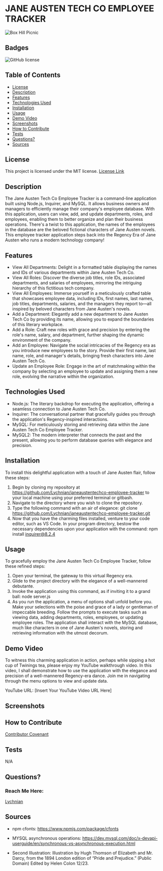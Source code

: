 # JANE AUSTEN TECH CO EMPLOYEE TRACKER
![Box Hill Picnic](https://github.com/Lychnian/janeaustentechco-employee-tracker/assets/140586279/c07a63c1-6988-4761-9412-f2b608bf7457)


## Badges
![GitHub license](https://img.shields.io/badge/license-MIT-blue.svg)


## Table of Contents
* [License](#license)
* [Description](#description)
* [Features](#features)
* [Technologies Used](#technologies-used)
* [Installation](#installation)
* [Usage](#usage)
* [Demo Video](#demo-video)
* [Screenshots](#screenshots)
* [How to Contribute](#how-to-contribute)
* [Tests](#tests)
* [Questions?](#questions)
* [Sources](#sources)


## License
This project is licensed under the MIT license.
[License Link](https://opensource.org/licenses/MIT)


## Description
The Jane Austen Tech Co Employee Tracker is a command-line application built using Node.js, Inquirer, and MySQL. It allows business owners and managers to efficiently manage their company's employee database. With this application, users can view, add, and update departments, roles, and employees, enabling them to better organize and plan their business operations. There's a twist to this application, the names of the employees in the database are the beloved fictional characters of Jane Austen novels. This employee tracker application steps back into the Regency Era of Jane Austen who runs a modern technology company! 


## Features 
- View All Departments: Delight in a formatted table displaying the names and IDs of various departments within Jane Austen Tech Co.
- View All Roles: Discover the diverse job titles, role IDs, associated departments, and salaries of employees, mirroring the intriguing hierarchy of this fictitious tech company.
- View All Employees: Immerse yourself in a meticulously crafted table that showcases employee data, including IDs, first names, last names, job titles, departments, salaries, and the managers they report to—all inspired by beloved characters from Jane Austen's novels.
- Add a Department: Elegantly add a new department to Jane Austen Tech Co by providing its name, allowing you to expand the boundaries of this literary workplace.
- Add a Role: Craft new roles with grace and precision by entering the role's name, salary, and department, further shaping the dynamic environment of the company.
- Add an Employee: Navigate the social intricacies of the Regency era as you introduce new employees to the story. Provide their first name, last name, role, and manager's details, bringing fresh characters into Jane Austen Tech Co.
- Update an Employee Role: Engage in the art of matchmaking within the company by selecting an employee to update and assigning them a new role, evolving the narrative within the organization.


## Technologies Used
- Node.js: The literary backdrop for executing the application, offering a seamless connection to Jane Austen Tech Co.
- Inquirer: The conversational partner that gracefully guides you through the application's Regency-inspired interactions.
- MySQL:  For meticulously storing and retrieving data within the Jane Austen Tech Co Employee Tracker.
- MySQL2: The modern interpreter that connects the past and the present, allowing you to perform database queries with elegance and precision.


## Installation
To install this delightful application with a touch of Jane Austen flair, follow these steps:

1. Begin by cloning my repository at https://github.com/Lychnian/janeaustentechco-employee-tracker to your local machine using your preferred terminal or gitbash.
2. Navigate to the directory where you wish to clone the repository.
3. Type the following command with an air of elegance:
        git clone https://github.com/Lychnian/janeaustentechco-employee-tracker.git
4. Now that you have the charming files installed, venture to your code editor, such as VS Code. In your program directory, bestow the necessary dependencies upon your application with the command:
        npm install inquirer@8.2.4


## Usage
To gracefully employ the Jane Austen Tech Co Employee Tracker, follow these refined steps:

1. Open your terminal, the gateway to this virtual Regency era.
2. Glide to the project directory with the elegance of a well-mannered debutante.
3. Invoke the application using this command, as if inviting it to a grand ball:
        node server.js
4. As you run the application, a menu of options shall unfold before you. Make your selections with the poise and grace of a lady or gentleman of impeccable breeding. Follow the prompts to execute tasks such as viewing data, adding departments, roles, employees, or updating employee roles.
The application shall interact with the MySQL database, much like characters in one of Jane Austen's novels, storing and retrieving information with the utmost decorum.


## Demo Video
To witness this charming application in action, perhaps while sipping a hot cup of Twinings tea, please enjoy my YouTube walkthrough video. In this video, I shall demonstrate how to use the application with the elegance and precision of a well-mannered Regency-era dance. Join me in navigating through the menu options to view and update data.

YouTube URL: [Insert Your YouTube Video URL Here]


## Screenshots


  
## How to Contribute
[Contributor Covenant](https://www.contributor-covenant.org/)  

  
## Tests
N/A


## Questions?
### Reach Me Here: 
[Lychnian](https://github.com/Lychnian)


## Sources

- npm cfonts: https://www.npmjs.com/package/cfonts
- MYSQL asynchronous operations: https://dev.mysql.com/doc/x-devapi-userguide/en/synchronous-vs-asynchronous-execution.html


- Second Illustration: Illustration by Hugh Thomson of Elizabeth and Mr. Darcy, from the 1894 London edition of “Pride and Prejudice.” (Public Domain) Edited by Helen Colon 12/23.
